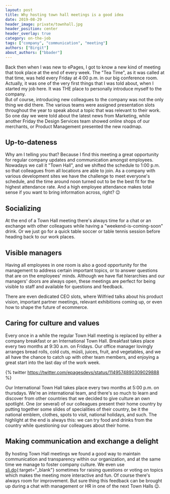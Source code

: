 ```yaml
---
layout: post
title: Why hosting town hall meetings is a good idea
date: 2019-08-29
header_image: private/townhall.jpg
header_position: center
header_overlay: true
category: on-the-job
tags: ["company", "communication", "meeting"]
authors: ["Birgit"]
about_authors: ["bbader"]
---
```


Back then when I was new to ePages, I got to know a new kind of meeting that took place at the end of every week.
The "Tea Time", as it was called at that time, was held every Friday at 4:00 p.m. in our big conference room.
Actually, it was one of the very first things that I was told about, when I started my job here.
It was THE place to personally introduce myself to the company.<br>
But of course, introducing new colleagues to the company was not the only thing we did there.
The various teams were assigned presentation slots throughout the year to speak about a topic that was relevant to their work.
So one day we were told about the latest news from Marketing, while another Friday the Design Services team showed online shops of our merchants, or Product Management presented the new roadmap.

## Up-to-dateness

Why am I telling you that?
Because I find this meeting a great opportunity for regular company updates and communication amongst employees.
Nowadays we call it "Town Hall", and we shifted the schedule to 1:00 p.m. so that colleagues from all locations are able to join.
As a company with various development sites we have the challenge to meet everyone's schedule, and the time around noon turned out to be the best fit for the highest attendance rate.
And a high employee attendance makes total sense if you want to bring information across, right? 😉

## Socializing

At the end of a Town Hall meeting there's always time for a chat or an exchange with other colleagues while having a "weekend-is-coming-soon" drink.
Or we just go for a quick table soccer or table tennis session before heading back to our work places.

## Visible managers

Having all employees in one room is also a good opportunity for the management to address certain important topics, or to answer questions that are on the employees' minds.
Although we have flat hierarchies and our managers' doors are always open, these meetings are perfect for being visible to staff and available for questions and feedback.

There are even dedicated CEO slots, where Wilfried talks about his product vision, important partner meetings, relevant exhibitions coming up, or even how to shape the future of ecommerce.

## Caring for culture and values

Every once in a while the regular Town Hall meeting is replaced by either a company breakfast or an International Town Hall.
Breakfast takes place every two months at 9:30 a.m. on Fridays.
Our office manager lovingly arranges bread rolls, cold cuts, müsli, juices, fruit, and vegetables, and we all have the chance to catch up with other team members, and enjoying a great start into the last day of the work week.

{% twitter https://twitter.com/epagesdevs/status/1149574890309029888 %}

Our International Town Hall takes place every two months at 5:00 p.m. on thursdays.
We're an international team, and there's so much to learn and discover from other countries that we decided to give culture an own spotlight.
One (or several) of our colleagues present their home country by putting together some slides of specialities of their country, be it the national emblem, clothes, spots to visit, national holidays, and such.
The highlight at the end is always this: we can try food and drinks from the country while questioning our colleagues about their home.

## Making communication and exchange a delight

By hosting Town Hall meetings we found a good way to maintain communication and transparency within our organization, and at the same time we manage to foster company culture.
We even use [sli.do](https://www.sli.do/){:target="_blank"} sometimes for raising questions or voting on topics which makes the meeting more interactive and fun.
Of course there's always room for improvement.
But sure thing this feedback can be brought up during a chat with management or HR in one of the next Town Halls 😉.